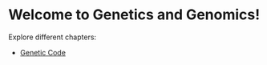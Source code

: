 # Welcome to Genetics and Genomics!

Explore different chapters:

-   [Genetic Code](chapters/Genetic-Code)
